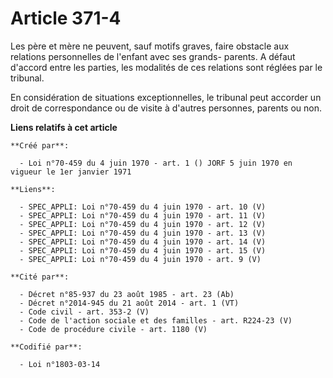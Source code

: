 # Article 371-4

Les père et mère ne peuvent, sauf motifs graves, faire obstacle aux relations personnelles de l'enfant avec ses grands-
parents. A défaut d'accord entre les parties, les modalités de ces relations sont réglées par le tribunal.

En considération de situations exceptionnelles, le tribunal peut accorder un droit de correspondance ou de visite à d'autres
personnes, parents ou non.

**Liens relatifs à cet article**

	**Créé par**:

	  - Loi n°70-459 du 4 juin 1970 - art. 1 () JORF 5 juin 1970 en vigueur le 1er janvier 1971

	**Liens**:

	  - SPEC_APPLI: Loi n°70-459 du 4 juin 1970 - art. 10 (V)
	  - SPEC_APPLI: Loi n°70-459 du 4 juin 1970 - art. 11 (V)
	  - SPEC_APPLI: Loi n°70-459 du 4 juin 1970 - art. 12 (V)
	  - SPEC_APPLI: Loi n°70-459 du 4 juin 1970 - art. 13 (V)
	  - SPEC_APPLI: Loi n°70-459 du 4 juin 1970 - art. 14 (V)
	  - SPEC_APPLI: Loi n°70-459 du 4 juin 1970 - art. 15 (V)
	  - SPEC_APPLI: Loi n°70-459 du 4 juin 1970 - art. 9 (V)

	**Cité par**:

	  - Décret n°85-937 du 23 août 1985 - art. 23 (Ab)
	  - Décret n°2014-945 du 21 août 2014 - art. 1 (VT)
	  - Code civil - art. 353-2 (V)
	  - Code de l'action sociale et des familles - art. R224-23 (V)
	  - Code de procédure civile - art. 1180 (V)

	**Codifié par**:

	  - Loi n°1803-03-14
